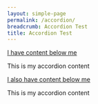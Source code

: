 ```yaml
---
layout: simple-page
permalink: /accordion/
breadcrumb: Accordion Test
title: Accordion Test
---
```


<div class="sgds-accordion is-open">
    <a href="#!" class="sgds-accordion-header is-active" role="button" aria-expanded="true">
        I have content below me <i class="sgds-icon sgds-icon-chevron-up"></i>
    </a>
    <div class="sgds-accordion-body">
        <p>This is my accordion content</p>
    </div>
</div>

<div class="sgds-accordion">
    <a href="#!" class="sgds-accordion-header" role="button" aria-expanded="false">
        I also have content below me <i class="sgds-icon sgds-icon-chevron-down"></i>
    </a>
    <div class="sgds-accordion-body">
        <p>This is my accordion content</p>
    </div>
</div>
